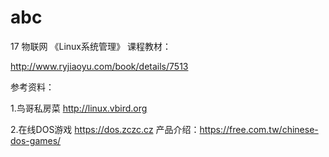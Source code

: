 # abc
17 物联网  《Linux系统管理》
课程教材：

http://www.ryjiaoyu.com/book/details/7513

参考资料：

1.鸟哥私房菜 http://linux.vbird.org

2.在线DOS游戏  https://dos.zczc.cz
产品介绍：https://free.com.tw/chinese-dos-games/

